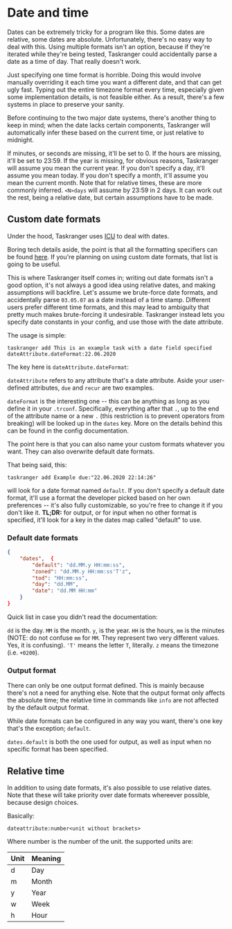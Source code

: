 # Date and time

Dates can be extremely tricky for a program like this. Some dates are relative, some dates are absolute. Unfortunately, there's no easy way to deal with this. Using multiple formats isn't an option, because if they're iterated while they're being tested, Taskranger could accidentally parse a date as a time of day. That really doesn't work.

Just specifying one time format is horrible. Doing this would involve manually overriding it each time you want a different date, and that can get ugly fast. Typing out the entire timezone format every time, especially given some implementation details, is not feasible either. As a result, there's a few systems in place to preserve your sanity.

Before continuing to the two major date systems, there's another thing to keep in mind; when the date lacks certain components, Taskranger will automatically infer these based on the current time, or just relative to midnight.

If minutes, or seconds are missing, it'll be set to 0. If the hours are missing, it'll be set to 23:59. If the year is missing, for obvious reasons, Taskranger will assume you mean the current year. If you don't specify a day, it'll assume you mean today. If you don't specify a month, it'll assume you mean the current month. Note that for relative times, these are more commonly inferred. `<N>days` will assume by 23:59 in 2 days. It can work out the rest, being a relative date, but certain assumptions have to be made.

## Custom date formats

Under the hood, Taskranger uses [ICU](https://github.com/unicode-org/icu) to deal with dates.

Boring tech details aside, the point is that all the formatting specifiers can be found [here](https://unicode-org.github.io/icu-docs/apidoc/released/icu4c/classicu_1_1SimpleDateFormat.html#details). If you're planning on using custom date formats, that list is going to be useful.

This is where Taskranger itself comes in; writing out date formats isn't a good option, it's not always a good idea using relative dates, and making assumptions will backfire. Let's assume we brute-force date formats, and accidentally parse `03.05.07` as a date instead of a time stamp. Different users prefer different time formats, and this may lead to ambiguity that pretty much makes brute-forcing it undesirable. Taskranger instead lets you specify date constants in your config, and use those with the date attribute.

The usage is simple:

```
taskranger add This is an example task with a date field specified dateAttribute.dateFormat:22.06.2020
```

The key here is `dateAttribute.dateFormat`:

`dateAttribute` refers to any attribute that's a date attribute. Aside your user-defined attributes, `due` and `recur` are two examples.

`dateFormat` is the interesting one -- this can be anything as long as you define it in your `.trconf`. Specifically, everything after that `.`, up to the end of the attribute name or a new `.` (this restriction is to prevent operators from breaking) will be looked up in the `dates` key. More on the details behind this can be found in the config documentation.

The point here is that you can also name your custom formats whatever you want. They can also overwrite default date formats.

That being said, this:

```
taskranger add Example due:"22.06.2020 22:14:26"
```

will look for a date format named `default`. If you don't specify a default date format, it'll use a format the developer picked based on her own preferences -- it's also fully customizable, so you're free to change it if you don't like it. **TL;DR:** for output, or for input when no other format is specified, it'll look for a key in the dates map called "default" to use.

### Default date formats

```json
{
    "dates",  {
        "default": "dd.MM.y HH:mm:ss",
        "zoned": "dd.MM.y HH:mm:ss'T'z",
        "tod": "HH:mm:ss",
        "day": "dd.MM",
        "date": "dd.MM HH:mm"
    }
}
```

Quick list in case you  didn't read the documentation:

`dd` is the day. `MM` is the month. `y`, is the year. `HH` is the hours, `mm` is the minutes (NOTE: do not confuse `mm` for `MM`. They represent two very different values. Yes, it is confusing). `'T'` means the letter `T`, literally. `z` means the timezone (i.e. `+0200`).

### Output format

There can only be one output format defined. This is mainly because there's not a need for anything else. Note that the output format only affects the absolute time; the relative time in commands like `info` are not affected by the default output format.

While date formats can be configured in any way you want, there's one key that's the exception; `default`.

`dates.default` is both the one used for output, as well as input when no specific format has been specified.

## Relative time

In addition to using date formats, it's also possible to use relative dates. Note that these will take priority over date formats whereever possible, because design choices.

Basically:

```
dateattribute:number<unit without brackets>
```

Where number is the number of the unit. the supported units are:

| Unit | Meaning |
| ---- | ------- |
| d    | Day     |
| m    | Month   |
| y    | Year    |
| w    | Week    |
| h    | Hour    |
